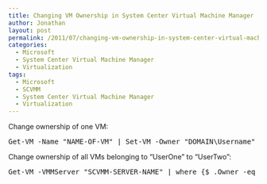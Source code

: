 ```yaml
---
title: Changing VM Ownership in System Center Virtual Machine Manager
author: Jonathan
layout: post
permalink: /2011/07/changing-vm-ownership-in-system-center-virtual-machine-manager/
categories:
  - Microsoft
  - System Center Virtual Machine Manager
  - Virtualization
tags:
  - Microsoft
  - SCVMM
  - System Center Virtual Machine Manager
  - Virtualization
---
```

Change ownership of one VM:

<pre class="brush: powershell; title: ; notranslate" title="">Get-VM -Name "NAME-OF-VM" | Set-VM -Owner "DOMAIN\Username"
</pre>

  
  
Change ownership of all VMs belonging to &#8220;UserOne&#8221; to &#8220;UserTwo&#8221;:

<pre class="brush: powershell; title: ; notranslate" title="">Get-VM -VMMServer "SCVMM-SERVER-NAME" | where {$_.Owner -eq "DOMAIN\UserOne"} | Set-VM -Owner "DOMAIN\UserTwo"
</pre>
